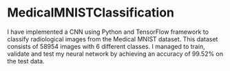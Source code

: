 # MedicalMNISTClassification
I have implemented a CNN using Python and TensorFlow framework to classify radiological images from the Medical MNIST dataset. This dataset consists of 58954 images with 6 different classes. I managed to train, validate and test my neural network by achieving an accuracy of 99.52% on the test data.
